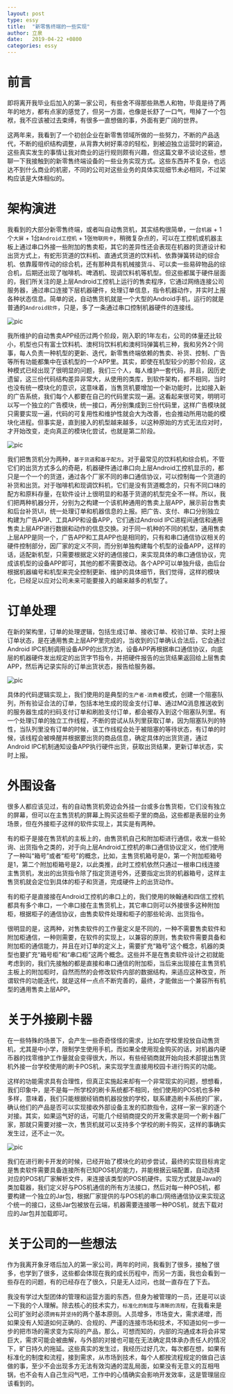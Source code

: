 ```yaml
---
layout: post
type: essy
title:  "新零售终端的一些实现"
author: 立泉
date:   2019-04-22 +0800
categories: essy
---
```


# 前言

即将离开我毕业后加入的第一家公司，有些舍不得那些熟悉人和物，毕竟是待了两年的地方，都有点家的感觉了，但另一方面，也像是长舒了一口气，甩掉了一个包袱，我不应该被过去束缚，有很多一直想做的事，外面有更广阔的世界。

这两年来，我看到了一个初创企业在新零售领域所做的一些努力，不断的产品迭代，不断的组织结构调整，从背靠大树好乘凉的轻松，到被迫独立运营时的窘迫，这些真实发生的事情让我对商业的运行规则颇有兴趣，但这篇文章不谈论这些，想聊一下我接触到的新零售终端设备的一些业务实现方式。这些东西并不复杂，也远达不到什么商业的机密，不同的公司对这些业务的具体实现细节未必相同，不过架构应该是大体相似的。

# 架构演进

我看到的大部分新零售终端，或者叫自动售货机，其实结构很简单，一台`机器` + 1个`大屏` + 1台`Android工控机` + 1张`物联网卡`，稍微复杂点的，可以在工控机或机器主板上通过串口外接一些附加的售卖柜，其它的差异性还会表现在机器的货道设计和出货方式上，有蛇形货道的饮料机、直通式货道的饮料机、依靠弹簧转动的综合机、依靠履带传动的综合机，还有那种具有机械接货斗、可以卖一些易碎物品的综合机，后期还出现了咖啡机、啤酒机、现调饮料机等机型。但这些都属于硬件层面的，我们所关注的是上层Android工控机上运行的售卖程序，它通过网络连接公司服务器，通过串口连接下层机器硬件，处理订单信息，指令机器动作，并实时上报各种状态信息。简单的说，自动售货机就是一个大型的Android手机，运行的就是普通的`Android软件`，只是，多了一条通过串口控制机器硬件的连接线。


<img class="materialboxed responsive-img" src="https://apqx.oss-cn-hangzhou.aliyuncs.com/blog/pic/zongs_app_old.png" alt="pic">

我所维护的自动售卖APP经历过两个阶段，刚入职的1年左右，公司的体量还比较小，机型也只有富士饮料机、澳柯玛饮料机和澳柯玛弹簧机三种，我和另外2个同事，每人负责一种机型的更新、迭代，新零售终端依赖的售卖、补货、控制、广告等所有功能都集中在该机型的一个APP里。其实，即使在机型较少的那个阶段，这种模式已经出现了很明显的问题，我们三个人，每人维护一套代码，并且，因历史遗留，这三份代码结构差异非常大，从使用的类库，到软件架构，都不相同，当时也没有统一模块化的意识，这意味着，当售货机要增加一个新功能时，比如接入新的广告系统，我们每个人都要在自己的代码里实现一遍。这看起来很可笑，明明可以写一个独立的广告模块，统一接口，再分别集成到三份代码里，这样广告模块就只需要实现一遍，代码的可复用性和维护性就会大为改善，也会推动所用功能的模块化进程。但事实是，直到接入的机型越来越多，以这种原始的方式无法应对时，才开始改变，走向真正的模块化尝试，也就是第二阶段。

<img class="materialboxed responsive-img" src="https://apqx.oss-cn-hangzhou.aliyuncs.com/blog/pic/zongs_app_new.png" alt="pic">

我们把售货机分为两种，`基于货道`和`基于配方`。对于最常见的饮料机和综合机，不管它们的出货方式多么的奇葩，机器硬件通过串口向上层Android工控机显示的，都只是一个一个的货道，通过各个厂家不同的串口通信协议，可以控制每一个货道的补货和出货。对于咖啡机和现调饮料机，它们是没有货道概念的，只有不同口味的配方和原料存量，在软件设计上很明显的和基于货道的机型完全不一样。所以，我们把两种机器分开，分别为之构建一个该机种通用的售卖上层APP，展示前台售卖和后台补货UI，统一处理订单和机器信息的上报。把广告、支付、串口分别独立构建为广告APP、工具APP和设备APP，它们通过Android IPC进程间通信和通用售卖上层APP进行数据和动作的信息交换。对于同一机种的不同的机型，通用售卖上层APP是同一个，广告APP和工具APP也是相同的，只有和串口通信协议相关的硬件控制部分，因厂家的定义不同，而分别单独构建每个机型的设备APP，这样的话，适配新机型，只需要根据定义好的通信接口，来实现具体的串口通信协议，完成该机型的设备APP即可，其他的都不需要改动。各个APP可以单独升级，由后台根据机器编号和机型来完全控制更新、维护的具体细节，我们觉得，这样的模块化，已经足以应对公司未来可能要接入的越来越多的机型了。

# 订单处理

在新的架构里，订单的处理逻辑，包括生成订单、接收订单、校验订单、实时上报订单状态，是在通用售卖上层APP里完成的，当收到的订单确认合法后，它会通过Android IPC机制调用设备APP的出货方法，设备APP再根据串口通信协议，向底层的机器硬件发出规定的出货字节指令，并把硬件报告的出货结果返回给上层售卖APP，然后再记录实际的订单出货状态，报告给服务器。

<img class="materialboxed responsive-img" src="https://apqx.oss-cn-hangzhou.aliyuncs.com/blog/pic/zongs_order.png" alt="pic">

具体的代码逻辑实现上，我们使用的是典型的`生产者-消费者`模式，创建一个阻塞队列，所有验证合法的订单，包括本地生成的现金支付订单、通过MQ消息推送收到的服务器生成的扫码支付订单和刷脸支付订单，都会被存入到这个阻塞队列里。有一个处理订单的独立工作线程，不断的尝试从队列里获取订单，因为阻塞队列的特性，当队列里没有订单的时候，该工作线程会处于被阻塞的等待状态，有订单的时候，该线程会被唤醒并根据要出货的商品信息，确定具体的出货货道，通过Android IPC机制通知设备APP执行硬件出货，获取出货结果，更新订单状态，实时上报。

# 外围设备

很多人都应该见过，有的自动售货机旁边会外挂一台或多台售货柜，它们没有独立的屏幕，但可以在主售货机的屏幕上购买这些柜子里的商品，这些都是表层的业务场景，但在外接柜子这样的软件实现上，其实是有两种。

有的柜子是接在售货机的主板上的，由售货机自己和附加柜进行通信，收发一些轮询、出货指令之类的，对于向上层Android工控机的串口通信协议定义，他们使用了一种叫“箱号”或者“柜号”的概念，比如，主售货机箱号是0，第一个附加柜箱号是1，第二个附加柜箱号是2，以此类推，此时工控机依然只通过一根串口线连接主售货机，发出的出货指令除了指定货道号外，还要指定出货的机器箱号，这样主售货机就会定位到具体的柜子和货道，完成硬件上的出货动作。

有的柜子是直接接在Android工控机的串口上的，我们使用的映翰通和四信工控机都具有多个串口，一个串口接在主售货机上，其它串口则可以外接很多这种附加柜，根据柜子的通信协议，由售卖软件处理和柜子的那些轮询、出货指令。

很明显的是，这两种，对售卖软件的工作量定义是不同的，一种不需要售卖软件和附加柜通信，一种则需要，在软件的实现上，以兼容的原则，售卖软件需要具备和附加柜的通信能力，并且在对订单的定义上，需要扩充“箱号”这个概念，机器的类型也要扩充“箱号柜”和“串口柜”这两个概念。这些并不是在售卖软件设计之初就能考虑到的，我们先接触的都是直接和串口通信的附加柜，当后来出现接在主售货机主板上的附加柜时，自然而然的会修改软件内部的数据结构，来适应这种改变，所谓软件的功能迭代，就是这样一点点不断完善的，最终，才能做出一个兼容所有机型的通用售卖上层APP。

# 关于外接刷卡器

在一些特殊的场景下，会产生一些奇奇怪怪的需求，比如在学校里投放自动售货机，尤其是中小学，限制学生使用手机，而如果全使用现金购买的话，对机器内硬币器的找零维护工作量就会变得很大，所以，有些经销商就开始向技术部提出售货机外接一台学校使用的刷卡POS机，来实现学生直接用校园卡进行购买的功能。

这样的功能需求具有合理性，但真正实施起来却有一个非常现实的问题，想想看，我们印象中，是不是每一所学校的刷卡系统都不相同，他们使用的POS机也多种多样，意味着，我们只能根据经销商机器投放的学校，联系建造刷卡系统的厂家，确认他们的产品是否可以实现接收外部设备主发的扣款指令，这样一家一家的逐个对接。其实，如果运气好的话，可能几个经销商提交的开发需求是同一个刷卡器厂家，那就只需要对接一次，售货机就可以支持多个学校的刷卡购买，这样的事确实发生过，还不止一次。

<img class="materialboxed responsive-img" src="https://apqx.oss-cn-hangzhou.aliyuncs.com/blog/pic/zongs_card.png" alt="pic">

我们在进行刷卡开发的时候，已经开始了模块化的初步尝试，最终的实现目标肯定是售卖软件需要具备连接所有已知POS机的能力，并能根据云端配置，自动选择对应的POS机厂家解析文件，来连接该类型的POS机硬件。实现方式就是Java的类加载器，我们定义好与POS机通信的所有方法接口，然后对每一种POS机，都要构建一个独立的Jar包，根据厂家提供的与POS机的串口/网络通信协议来实现这个统一的接口，这些Jar包被放在云端，机器需要连接哪一种POS机，就去下载对应的Jar包并加载即可。

# 关于公司的一些想法

作为我离开象牙塔后加入的第一家公司，两年的时间，我看到了很多，接触了很多，也学到了很多，这些都会体现在我的成长历程中，而另一方面，我也会看到一些存在的问题，有的已经存在了很久，只是无人过问，也就一直存在了下去。

我没有学过大型团体的管理和运营方面的东西，但身为被管理的一员，还是可以谈一下我的个人理解。除去核心的技术实力，`标准化的制度`与`清晰的流程`，在我看来是公司扩张时必须`拥有`并`坚持`的两个基本原则。人员增多，市场变大，需求递增，而如果没有人知道如何正确的、合规的、严谨的连接市场和技术，不知道如何一步一步的把市场的需求变为实际的产品，那么，可想而知的，内部的沟通成本将会非常巨大，需求可能会被曲解，与外部的对接也可能在无法确定具体承办责任人的情况下，旷日持久的拖延。这些真实的发生过，我经历过好几次，每次都在想，如果有标准化的制度和流程，接到需求，从市场到技术，每个人都按流程规定的做自己该做的事，至少不会出现多方无法有效沟通的混乱局面，如果没有无意义的互相甩锅，也不会有人自己生闷气吧，工作中的心情确实会影响开发效率，这是管理层应该看到的。